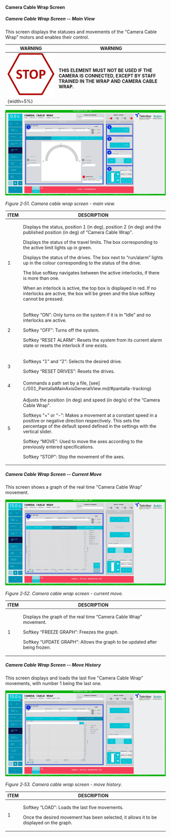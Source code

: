 #### Camera Cable Wrap Screen

##### Camera Cable Wrap Screen -- Main View

This screen displays the statuses and movements of the "Camera Cable Wrap” motors and enables their control.

| WARNING| WARNING|
|----------|----------|
| ![](../Resources/media/image005.png){width=5%}| **THIS ELEMENT MUST NOT BE USED IF THE CAMERA IS CONNECTED, EXCEPT BY STAFF TRAINED IN THE WRAP AND CAMERA CABLE WRAP.**|

![](../Resources/media/image67.png)

*Figure 2‑51. Camera cable wrap screen - main view.*

<table>
<colgroup>
<col style="width: 13<col style="width: 86</colgroup>
<thead>
<tr class="header">
<th>ITEM</th>
<th>DESCRIPTION</th>
</tr>
</thead>
<tbody>
<tr class="odd">
<td>1</td>
<td><p>Displays the status, position 1 (in deg), position 2 (in deg) and the published position (in deg) of “Camera
Cable Wrap”.</p>
<p>Displays the status of the travel limits. The box corresponding to the active limit lights up in
green.</p>
<p>Displays the status of the drives. The box next to “run/alarm” lights up in the colour corresponding to the status
of the drive.</p>
<p>The blue softkey navigates between the active interlocks, if there is more than one.</p>
<p>When an interlock is active, the top box is displayed in red. If no interlocks are active, the
box will be green and the blue softkey cannot be pressed.</p></td>
</tr>
<tr class="even">
<td>2</td>
<td><p>Softkey “ON”: Only turns on the system if it is in “Idle” and no interlocks are active.</p>
<p>Softkey “OFF”: Turns off the system.</p>
<p>Softkey “RESET ALARM”: Resets the system from its current alarm state or resets the
interlock if one exists.</p></td>
</tr>
<tr class="odd">
<td>3</td>
<td><p>Softkeys “1” and “2”: Selects the desired drive.</p>
<p>Softkey “RESET DRIVES”: Resets the drives.</p></td>
</tr>
<tr class="even">
<td>4</td>
<td>Commands a path set by a file, [see](./001_PantallaMainAxisGeneralView.md/#pantalla-tracking)</td>
</tr>
<tr class="odd">
<td>5</td>
<td><p>Adjusts the position (in deg) and speed (in deg/s) of the “Camera Cable Wrap”.</p>
<p>Softkeys “+” or “-”: Makes a movement at a constant speed in a positive or negative direction
respectively. This sets the percentage of the default speed defined in the settings with the
vertical slider.</p>
<p>Softkey “MOVE”: Used to move the axes according to the previously entered specifications.</p>
<p>Softkey “STOP”: Stop the movement of the axes.</p></td>
</tr>
</tbody>
</table>

##### Camera Cable Wrap Screen -- Current Move

This screen shows a graph of the real time "Camera Cable Wrap" movement.

![](../Resources/media/image68.png)

*Figure 2‑52. Camera cable wrap screen - current move.*

<table>
<colgroup>
<col style="width: 13<col style="width: 86</colgroup>
<thead>
<tr class="header">
<th>ITEM</th>
<th>DESCRIPTION</th>
</tr>
</thead>
<tbody>
<tr class="odd">
<td>1</td>
<td><p>Displays the graph of the real time “Camera Cable Wrap” movement.</p>
<p>Softkey “FREEZE GRAPH”: Freezes the graph.</p>
<p>Softkey “UPDATE GRAPH”: Allows the graph to be updated after being frozen.</p></td>
</tr>
</tbody>
</table>

##### Camera Cable Wrap Screen -- Move History

This screen displays and loads the last five "Camera Cable Wrap” movements, with number 1 being the last one.

![](../Resources/media/image69.png)

*Figure 2‑53. Camera cable wrap screen - move history.*

<table>
<colgroup>
<col style="width: 13<col style="width: 86</colgroup>
<thead>
<tr class="header">
<th>ITEM</th>
<th>DESCRIPTION</th>
</tr>
</thead>
<tbody>
<tr class="odd">
<td>1</td>
<td><p>Softkey “LOAD”: Loads the last five movements.</p>
<p>Once the desired movement has been selected, it allows it to be displayed on the graph.</p></td>
</tr>
</tbody>
</table>
